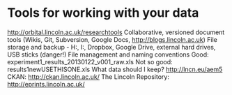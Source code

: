 # Tools for working with your data

http://orbital.lincoln.ac.uk/researchtools
Collaborative, versioned document tools (Wikis, Git, Subversion, Google Docs, http://blogs.lincoln.ac.uk)
File storage and backup - H:\, I:\, Dropbox, Google Drive, external hard drives, USB sticks (danger!)
File management and naming conventions
Good: experiment1_results_20130122_v001_raw.xls
Not so good: results1newUSETHISONE.xls
What data should I keep? http://lncn.eu/aem5
CKAN: http://ckan.lincoln.ac.uk/
The Lincoln Repository: http://eprints.lincoln.ac.uk/